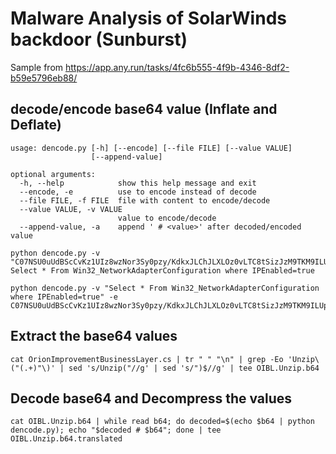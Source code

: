 # Malware Analysis of SolarWinds backdoor (Sunburst)<br/>
Sample from https://app.any.run/tasks/4fc6b555-4f9b-4346-8df2-b59e5796eb88/

## decode/encode base64 value (Inflate and Deflate)
```
usage: dencode.py [-h] [--encode] [--file FILE] [--value VALUE]
                  [--append-value]

optional arguments:
  -h, --help            show this help message and exit
  --encode, -e          use to encode instead of decode
  --file FILE, -f FILE  file with content to encode/decode
  --value VALUE, -v VALUE
                        value to encode/decode
  --append-value, -a    append ' # <value>' after decoded/encoded value
```

```
python dencode.py -v "C07NSU0uUdBScCvKz1UIz8wzNor3Sy0pzy/KdkxJLChJLXLOz0vLTC8tSizJzM9TKM9ILUpV8AxwzUtMyklNsS0pKk0FAA=="
Select * From Win32_NetworkAdapterConfiguration where IPEnabled=true

python dencode.py -v "Select * From Win32_NetworkAdapterConfiguration where IPEnabled=true" -e
C07NSU0uUdBScCvKz1UIz8wzNor3Sy0pzy/KdkxJLChJLXLOz0vLTC8tSizJzM9TKM9ILUpV8AxwzUtMyklNsS0pKk0FAA==
```

## Extract the base64 values
```
cat OrionImprovementBusinessLayer.cs | tr " " "\n" | grep -Eo 'Unzip\("(.+)"\)' | sed 's/Unzip("//g' | sed 's/")$//g' | tee OIBL.Unzip.b64
```

## Decode base64 and Decompress the values
```
cat OIBL.Unzip.b64 | while read b64; do decoded=$(echo $b64 | python dencode.py); echo "$decoded # $b64"; done | tee OIBL.Unzip.b64.translated
```
